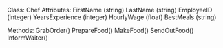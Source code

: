 Class: Chef
  Attributes:
    FirstName (string)
    LastName (string)
    EmployeeID (integer)
    YearsExperience (integer)
    HourlyWage (float)
    BestMeals (string)

  Methods:
    GrabOrder()
    PrepareFood()
    MakeFood()
    SendOutFood()
    InformWaiter()
